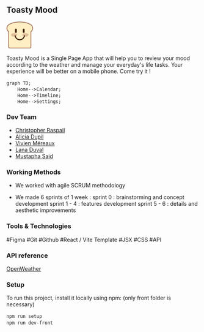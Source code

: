 ## Toasty Mood 

<img src="./frontend/src/assets/MoodGood.png" width="70" height="70"/>

Toasty Mood is a Single Page App that will help you to review your mood according to the weather and manage your everyday's life tasks. Your experience will be better on a mobile phone. Come try it !

```mermaid
graph TD;
    Home-->Calendar;
    Home-->Timeline;
    Home-->Settings;
```

### Dev Team

- [Christopher Raspail](https://github.com/Laynaria)
- [Alicia Dupil](https://github.com/Alicia-Dupil)
- [Vivien Méreaux](https://github.com/Vivien51380)
- [Lana Duval](https://github.com/lanaduval)
- [Mustapha Said](https://github.com/smoosy75)


### Working Methods

- We worked with agile SCRUM methodology

- We made 6 sprints of 1 week : 
  sprint 0 : brainstorming and concept development
  sprint 1 - 4 : features development
  sprint 5 - 6 : details and aesthetic improvements
  
### Tools & Technologies

#Figma
#Git
#Github
#React / Vite Template
#JSX
#CSS
#API

### API reference

[OpenWeather](https://openweathermap.org/)


### Setup

To run this project, install it locally using npm: (only front folder is necessary)

```bash 
npm run setup
npm run dev-front 
